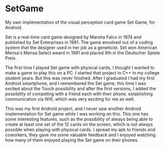 # SetGame
My own implementation of the visual  perception card game Set Game, for Android. 

Set is a real-time card game designed by Marsha Falco in 1974 and published by Set Enterprises in 1991. The game envolved out of a coding system that the designer used in her job 
as a geneticist. Set won American Mensa's Mensa Select award in 1991 and placed 9th in the Deutscher Spiele Preis.

The first time I played Set game with physical cards, I thought I wanted to make a game to play this on a PC. I started that project in C++ in my college student years.
But this was never finished. After I graduated I had my first Android smartphone, and I remembered the Set game, this time I was excited about the Touch possibility and after 
the first versions, I added the possibility of competing with a friend each with their phone, establishing communication via Wifi, which was very exciting for me as well.

This was my first Android project, and I never saw another Android implementation for Set game while I was working on this. This one has some interesting features, 
such as the possibility of always being able to create at least one set of the 12 cards on the screen, which is not always possible when playing with physical cards.
I spread my apk to friends and coworkers, they gave me some valuable feedback and I enjoyed watching how many of them enjoyed playing the Set game on their phones.

